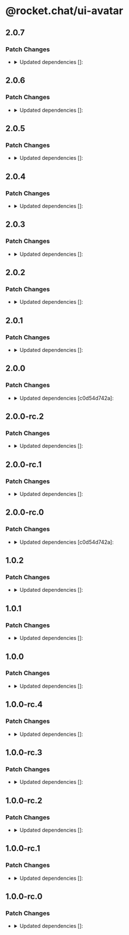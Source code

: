 # @rocket.chat/ui-avatar

## 2.0.7

### Patch Changes

- <details><summary>Updated dependencies []:</summary>

  - @rocket.chat/ui-contexts@6.0.7
  </details>

## 2.0.6

### Patch Changes

- <details><summary>Updated dependencies []:</summary>

  - @rocket.chat/ui-contexts@6.0.6
  </details>

## 2.0.5

### Patch Changes

- <details><summary>Updated dependencies []:</summary>

  - @rocket.chat/ui-contexts@6.0.5
  </details>

## 2.0.4

### Patch Changes

- <details><summary>Updated dependencies []:</summary>

  - @rocket.chat/ui-contexts@6.0.4
  </details>

## 2.0.3

### Patch Changes

- <details><summary>Updated dependencies []:</summary>

  - @rocket.chat/ui-contexts@6.0.3
  </details>

## 2.0.2

### Patch Changes

- <details><summary>Updated dependencies []:</summary>

  - @rocket.chat/ui-contexts@6.0.2
  </details>

## 2.0.1

### Patch Changes

- <details><summary>Updated dependencies []:</summary>

  - @rocket.chat/ui-contexts@6.0.1
  </details>

## 2.0.0

### Patch Changes

- <details><summary>Updated dependencies [c0d54d742a]:</summary>

  - @rocket.chat/ui-contexts@6.0.0
  </details>

## 2.0.0-rc.2

### Patch Changes

- <details><summary>Updated dependencies []:</summary>

  - @rocket.chat/ui-contexts@6.0.0-rc.2
  </details>

## 2.0.0-rc.1

### Patch Changes

- <details><summary>Updated dependencies []:</summary>

  - @rocket.chat/ui-contexts@6.0.0-rc.1
  </details>

## 2.0.0-rc.0

### Patch Changes

- <details><summary>Updated dependencies [c0d54d742a]:</summary>

  - @rocket.chat/ui-contexts@6.0.0-rc.0

## 1.0.2

### Patch Changes

- <details><summary>Updated dependencies []:</summary>

  - @rocket.chat/ui-contexts@5.0.2
  </details>

## 1.0.1

### Patch Changes

- <details><summary>Updated dependencies []:</summary>

  - @rocket.chat/ui-contexts@5.0.1
  </details>

## 1.0.0

### Patch Changes

- <details><summary>Updated dependencies []:</summary>

  - @rocket.chat/ui-contexts@5.0.0
  </details>

## 1.0.0-rc.4

### Patch Changes

- <details><summary>Updated dependencies []:</summary>

  - @rocket.chat/ui-contexts@5.0.0-rc.4
  </details>

## 1.0.0-rc.3

### Patch Changes

- <details><summary>Updated dependencies []:</summary>

  - @rocket.chat/ui-contexts@5.0.0-rc.3
  </details>

## 1.0.0-rc.2

### Patch Changes

- <details><summary>Updated dependencies []:</summary>

  - @rocket.chat/ui-contexts@5.0.0-rc.2
  </details>

## 1.0.0-rc.1

### Patch Changes

- <details><summary>Updated dependencies []:</summary>

  - @rocket.chat/ui-contexts@5.0.0-rc.1
  </details>

## 1.0.0-rc.0

### Patch Changes

- <details><summary>Updated dependencies []:</summary>

  - @rocket.chat/ui-contexts@5.0.0-rc.0
  </details>
